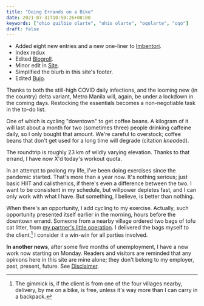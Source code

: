 ```yaml
---
title: "Doing Errands on a Bike"
date: 2021-07-31T10:50:26+08:00
keywords: ["ohio quilbio olarte", "ohio olarte", "oqolarte", "oqo"]
draft: false
---
```

- Added eight new entries and a new one-liner to [Imbentori](/imbentori).
- Index redux
- Edited [Blogroll](/blogroll).
- Minor edit in [Site](/site).
- Simplified the blurb in this site's footer.
- Edited [Bujo](/bujo).

Thanks to both the still-high COVID daily infections,
and the looming new (in the country) delta variant,
Metro Manila will, again, be under a lockdown in the coming days.
Restocking the essentials becomes a non-negotiable task in the to-do list.

One of which is cycling "downtown" to get coffee beans.
A kilogram of it will last about a month
for two (sometimes three) people drinking caffeine daily,
so I only bought that amount.
We're careful to overstock;
coffee beans that don't get used for a long time
will degrade (citation *knea*ded).

The roundtrip is roughly 23 km
of wildly varying elevation.
Thanks to that errand,
I have now X'd today's workout quota.

In an attempt to prolong my life,
I've been doing exercises since the pandemic started.
That's more than a year now.
It's nothing serious;
just basic HIIT and calisthenics,
if there's even a difference between the two.
I want to be consistent in my schedule,
but willpower depletes fast,
and I can only work with what I have.
But something, I believe, is better than nothing.

When there's an opportunity, I add cycling to my exercise.
Actually, such opportunity presented itself earlier in the morning,
hours before the downtown errand.
Someone from a nearby village ordered two bags of tofu cat litter,
from [my partner's little operation](https://alwayscarry.netlify.app/home).
I delivered the bags myself to the client.[^delivery]
I consider it a win-win for all parties involved.

[^delivery]: The gimmick is,
if the client is from one of the four villages nearby,
delivery, by me on a bike, is free,
unless it's way more than I can carry in a backpack.

**In another news**,
after some five months of unemployment,
I have a new work now starting on Monday.
Readers and visitors are reminded that any opinions here in this site
are mine alone;
they don't belong to my employer, past, present, future.
See [Disclaimer](/disclaimer).
